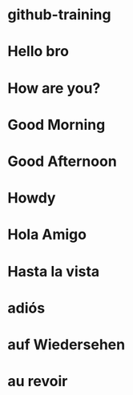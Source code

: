 # github-training

# Hello bro

# How are you?

# Good Morning

# Good Afternoon

# Howdy

# Hola Amigo

# Hasta la vista

# adiós

# auf Wiedersehen

# au revoir
